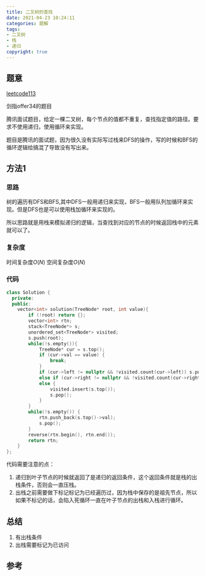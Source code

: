 ```yaml
---
title: 二叉树的查找
date: 2021-04-23 10:24:11
categories: 题解
tags:
- 二叉树
- 栈
- 递归
copyright: true
---
```


## 题意

[leetcode113](https://leetcode.com/problems/path-sum-ii/)

剑指offer34的题目

腾讯面试题目，给定一棵二叉树，每个节点的值都不重复，查找指定值的路径。要求不使用递归，使用循环来实现。

题目是腾讯的面试题，因为很久没有实际写过栈来DFS的操作，写的时候和BFS的循环逻辑给搞混了导致没有写出来。

## 方法1

### 思路

树的遍历有DFS和BFS,其中DFS一般用递归来实现，BFS一般用队列加循环来实现。但是DFS也是可以使用栈加循环来实现的。

所以思路就是用栈来模拟递归的逻辑，当查找到对应的节点的时候返回栈中的元素就可以了。

### 复杂度

时间复杂度$O(N)$
空间复杂度$O(N)$

### 代码

```cc
class Solution {
  private:
  public:
	vector<int> solution(TreeNode* root, int value){
		if (!root) return {};        
		vector<int> rtn;
		stack<TreeNode*> s;
		unordered_set<TreeNode*> visited;
		s.push(root);		
		while(!s.empty()){
			TreeNode* cur = s.top();			
			if (cur->val == value) {				
				break;
			}			
			if (cur->left != nullptr && !visited.count(cur->left)) s.push(cur->left);
			else if (cur->right != nullptr && !visited.count(cur->right)) s.push(cur->right);
			else {
				visited.insert(s.top());
				s.pop();
			}			
		}
		while(!s.empty()) {
			rtn.push_back(s.top()->val);
			s.pop();
		}
		reverse(rtn.begin(), rtn.end());
		return rtn;
	}
};
```

代码需要注意的点：

1. 递归到叶子节点的时候就返回了是递归的返回条件，这个返回条件就是栈的出栈条件，否则会一直压栈。
2.  出栈之前需要做下标记标记为已经遍历过，因为栈中保存的是祖先节点，所以如果不标记的话，会陷入死循环一直在叶子节点的出栈和入栈进行循环。

## 总结

1. 有出栈条件
2. 出栈需要标记为已访问


## 参考

